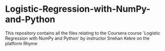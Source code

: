 # Logistic-Regression-with-NumPy-and-Python
This repository contains all the files relating to the Coursera course 'Logistic Regression with NumPy and Python' by instructor Snehan Kekre on the platform Rhyme
